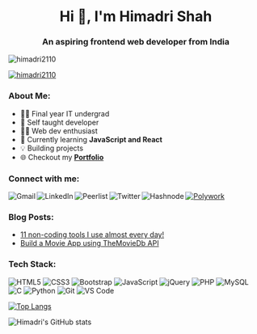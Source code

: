 <h1 align="center">Hi 👋, I'm Himadri Shah</h1>
<h3 align="center">An aspiring frontend web developer from India</h3>

<p><img src="https://komarev.com/ghpvc/?username=himadri2110&label=Profile%20views&color=blueviolet&style=flat-square" alt="himadri2110" /> </p>

<p><a href="https://twitter.com/himadri2110" target="blank"><img src="https://img.shields.io/twitter/follow/himadri2110?logo=twitter&color=blueviolet&style=flat-square&label=Follow" alt="himadri2110" /></a> </p>


<h3>About Me:</h3>

- 👩‍🎓 Final year IT undergrad
- 🧠 Self taught developer 
- 👩‍💻 Web dev enthusiast
- 🌱 Currently learning **JavaScript and React**
- 💡  Building projects
- 🌐 Checkout my **[Portfolio](https://himadrishah.tech/)**

<h3 align="left">Connect with me:</h3
    
<a href="mailto:himadrishah2000@gmail.com"><img src="https://img.shields.io/badge/Gmail-D14836?style=for-the-badge&logo=gmail&logoColor=white" alt="Gmail" align="left"/></a> 
  
<a href="https://linkedin.com/in/himadri2110"><img src="https://img.shields.io/badge/LinkedIn-0077B5?style=for-the-badge&logo=linkedin&logoColor=white" alt="LinkedIn" align="left"/></a>
  
<a href="https://peerlist.io/himadri2110"><img src="https://img.shields.io/badge/-Peerlist-%2300AA45?style=for-the-badge&logo=peerlist&logoColor=white" alt="Peerlist" align="left"/></a> 

<a href="https://twitter.com/himadri2110"><img src="https://img.shields.io/badge/Twitter-1DA1F2?style=for-the-badge&logo=twitter&logoColor=white" alt="Twitter"  align="left"/></a> 
  
<a href="https://himadrishah.hashnode.dev/"><img src="https://img.shields.io/badge/Hashnode-2962FF?style=for-the-badge&logo=hashnode&logoColor=white" alt="Hashnode" align="left"/></a>

<a href="https://www.polywork.com/himadri2110"><img src="https://img.shields.io/badge/polywork-543DE0?style=for-the-badge&logo=polywork&logoColor=white" alt="Polywork"/></a>

<!-- <a href="https://twitter.com/himadri2110" target="blank"><img align="center" src="https://raw.githubusercontent.com/rahuldkjain/github-profile-readme-generator/master/src/images/icons/Social/twitter.svg" alt="himadri2110" height="30" width="40" /></a>
<a href="https://linkedin.com/in/himadri2110" target="blank"><img align="center" src="https://raw.githubusercontent.com/rahuldkjain/github-profile-readme-generator/master/src/images/icons/Social/linked-in-alt.svg" alt="himadri2110" height="30" width="40" /></a> -->


<h3>Blog Posts:</h3>

- [11 non-coding tools I use almost every day!](https://himadrishah.hashnode.dev/11-non-coding-tools-i-use-almost-every-day)
- [Build a Movie App using TheMovieDb API](https://himadrishah.hashnode.dev/build-a-movie-app-using-themoviedb-api)

<h3>Tech Stack:</h3>

<p align="left">
  
<img src="https://img.shields.io/badge/HTML5-E34F26?style=flat-square&logo=html5&logoColor=white" alt="HTML5" />

<img src="https://img.shields.io/badge/CSS3-1572B6?style=flat-square&logo=css3&logoColor=white" alt="CSS3" />

<img src="https://img.shields.io/badge/Bootstrap-563D7C?style=flat-square&logo=bootstrap&logoColor=white" alt="Bootstrap" />
  
<img src="https://img.shields.io/badge/JavaScript-F7DF1E?style=flat-square&logo=javascript&logoColor=black" alt="JavaScript" />

<img src="https://img.shields.io/badge/jQuery-0769AD?style=flat-square&logo=jquery&logoColor=white" alt="jQuery" />
  
<img src="https://img.shields.io/badge/PHP-777BB4?style=flat-square&logo=php&logoColor=white" alt="PHP" />
  
<img src="https://img.shields.io/badge/MySQL-00000F?style=flat-square&logo=mysql&logoColor=white" alt="MySQL" />
  
<img src="https://img.shields.io/badge/C-00599C?style=flat-square&logo=c&logoColor=white" alt="C" />
  
<img src="https://img.shields.io/badge/Python-3776AB?style=flat-square&logo=python&logoColor=white" alt="Python" />

<img src="https://img.shields.io/badge/Git-F05032?style=flat-square&logo=git&logoColor=white" alt="Git" />
  
<img src="https://img.shields.io/badge/Visual_Studio_Code-0078D4?style=flat-square&logo=visual%20studio%20code&logoColor=white" alt="VS Code" />
  
</p>

<!-- <p align="left"> 
  
  <a href="https://www.w3.org/html/" target="_blank"> <img src="https://raw.githubusercontent.com/devicons/devicon/master/icons/html5/html5-original-wordmark.svg" alt="html5" width="40" height="40"/> </a> <a href="https://www.w3schools.com/css/" target="_blank"> <img src="https://raw.githubusercontent.com/devicons/devicon/master/icons/css3/css3-original-wordmark.svg" alt="css3" width="40" height="40"/> </a> <a href="https://getbootstrap.com" target="_blank"> <img src="https://raw.githubusercontent.com/devicons/devicon/master/icons/bootstrap/bootstrap-plain-wordmark.svg" alt="bootstrap" width="40" height="40"/> </a> <a href="https://developer.mozilla.org/en-US/docs/Web/JavaScript" target="_blank"> <img src="https://raw.githubusercontent.com/devicons/devicon/master/icons/javascript/javascript-original.svg" alt="javascript" width="40" height="40"/> </a> <a href="https://www.php.net" target="_blank"> <img src="https://raw.githubusercontent.com/devicons/devicon/master/icons/php/php-original.svg" alt="php" width="40" height="40"/> </a> <a href="https://git-scm.com/" target="_blank"> <img src="https://www.vectorlogo.zone/logos/git-scm/git-scm-icon.svg" alt="git" width="40" height="40"/> </a>  

</p> -->

<!-- <p><img align="left" src="https://github-readme-stats.vercel.app/api/top-langs?username=himadri2110&show_icons=true&locale=en&layout=compact" alt="himadri2110" /></p> -->
[![Top Langs](https://github-readme-stats.vercel.app/api/top-langs/?username=himadri2110&layout=compact&theme=radical)](https://github.com/anuraghazra/github-readme-stats)

![Himadri's GitHub stats](https://github-readme-stats.vercel.app/api?username=himadri2110&show_icons=true&theme=radical&hide=issues&count_private=true)

<!-- [![Himadri's wakatime stats](https://github-readme-stats.vercel.app/api/wakatime?username=himadri2110&theme=radical)](https://github.com/anuraghazra/github-readme-stats) -->

<!-- [![Himadri's github activity graph](https://activity-graph.herokuapp.com/graph?username=himadri2110&theme=dracula)](https://github.com/ashutosh00710/github-readme-activity-graph)
 -->
<!-- <p>&nbsp;<img align="center" src="https://github-readme-stats.vercel.app/api?username=himadri2110&show_icons=true&locale=en" alt="himadri2110" /></p> -->
